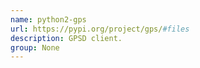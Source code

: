 ```yaml
---
name: python2-gps
url: https://pypi.org/project/gps/#files
description: GPSD client.
group: None
---
```

